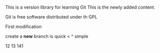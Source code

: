 This is a version library for learning Git
This is the newly added content.

Git is free software distributed under th GPL

First modification

create a **new** branch is quick < ^ simple

12  13  141

